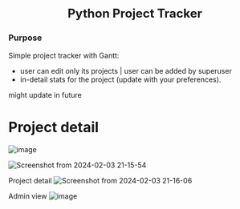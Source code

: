 # <p align="center" style="font-size: 24px;">Python Project Tracker</p>

### Purpose
Simple project tracker with Gantt:
- user can edit only its projects |  user can be added by superuser
- in-detail stats for the project (update with your preferences).

might update in future

# Project detail
![image](https://github.com/itsVinM/Python_Project_Tracker/assets/85823292/27698760-7722-46af-aec8-bafc0c360260)


![Screenshot from 2024-02-03 21-15-54](https://github.com/itsVinM/Python_Project_Tracker/assets/85823292/7b16529e-254c-4da9-9353-e6a214dfb500)


Project detail
![Screenshot from 2024-02-03 21-16-06](https://github.com/itsVinM/Python_Project_Tracker/assets/85823292/1465ec21-415a-4302-9120-439ff7d1b36a)



Admin view
![image](https://github.com/itsVinM/Python_Project_Tracker/assets/85823292/76431c0f-a2f6-446e-896c-85b7f84df0c0)


